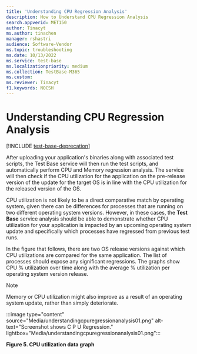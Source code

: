 ```yaml
---
title: 'Understanding CPU Regression Analysis'
description: How to Understand CPU Regression Analysis
search.appverid: MET150
author: Tinacyt
ms.author: tinachen
manager: rshastri
audience: Software-Vendor
ms.topic: troubleshooting
ms.date: 10/13/2022
ms.service: test-base
ms.localizationpriority: medium
ms.collection: TestBase-M365
ms.custom:
ms.reviewer: Tinacyt
f1.keywords: NOCSH
---
```


# Understanding CPU Regression Analysis

[!INCLUDE [test-base-deprecation](./includes/test-base-deprecation.md)]

After uploading your application's binaries along with associated test scripts, the Test Base service will then run the test scripts, and automatically perform CPU and Memory regression analysis. The service will then check if the CPU utilization for the application on the pre-release version of the update for the target OS is in line with the CPU utilization for the released version of the OS.

CPU utilization is not likely to be a direct comparative match by operating system, given there can be differences for processes that are running on two different operating system versions. However, in these cases, the **Test Base** service analysis should be able to demonstrate whether CPU utilization for your application is impacted by an upcoming operating system update and specifically which processes have regressed from previous test runs.

In the figure that follows, there are two OS release versions against which CPU utilizations are compared for the same application. The list of processes should expose any significant regressions. The graphs show CPU % utilization over time along with the average % utilization per operating system version release.

> [!NOTE]
> Memory or CPU utilization might also improve as a result of an operating system update, rather than simply deteriorate.

:::image type="content" source="Media/understandingcpuregressionanalysis01.png" alt-text="Screenshot shows C P U Regression." lightbox="Media/understandingcpuregressionanalysis01.png":::

**Figure 5. CPU utilization data graph**
